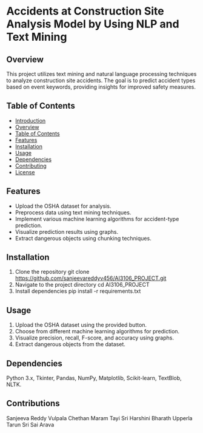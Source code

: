 # Accidents at Construction Site Analysis Model by Using NLP and Text Mining 

## Overview

This project utilizes text mining and natural language processing techniques to analyze construction site accidents. The goal is to predict accident types based on event keywords, providing insights for improved safety measures.

## Table of Contents

- [Introduction](#construction-site-accident-analysis)
- [Overview](#overview)
- [Table of Contents](#table-of-contents)
- [Features](#features)
- [Installation](#installation)
- [Usage](#usage)
- [Dependencies](#dependencies)
- [Contributing](#contributing)
- [License](#license)

## Features

- Upload the OSHA dataset for analysis.
- Preprocess data using text mining techniques.
- Implement various machine learning algorithms for accident-type prediction.
- Visualize prediction results using graphs.
- Extract dangerous objects using chunking techniques.

## Installation

1. Clone the repository
   git clone https://github.com/sanjeevareddyv456/AI3106_PROJECT.git
3. Navigate to the project directory
   cd AI3106_PROJECT
4. Install dependencies
   pip install -r requirements.txt

## Usage

1. Upload the OSHA dataset using the provided button.
2. Choose from different machine learning algorithms for prediction.
3. Visualize precision, recall, F-score, and accuracy using graphs.
4. Extract dangerous objects from the dataset.

## Dependencies
Python 3.x,
Tkinter,
Pandas,
NumPy,
Matplotlib,
Scikit-learn,
TextBlob,
NLTK.

## Contributions
Sanjeeva Reddy Vulpala
Chethan Maram
Tayi Sri Harshini
Bharath Upperla
Tarun Sri Sai Arava
